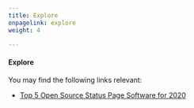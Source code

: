 ```yaml
---
title: Explore
onpagelink: explore
weight: 4

---
```



#### **Explore**

You may find the following links relevant:

- [Top 5 Open Source Status Page Software for 2020](https://blog.containerize.com/2020/11/20/top-5-open-source-status-page-software-for-2020/)
 